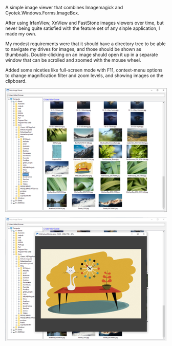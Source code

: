 A simple image viewer that combines Imagemagick and Cyotek.Windows.Forms.ImageBox.

After using IrfanView, XnView and FastStone images viewers over time, but never being quite satisfied with the feature set of any sinple application, I made my own.  

My modest requirements were that it should have a directory tree to be able to navigate my drives for images, and those should be shown as thumbnails. 
Double-clicking on an image should open it up in a separate window that can be scrolled and zoomed with the mouse wheel.

Added some niceties like full-screen mode with F11, context-menu options to change magnification filter and zoom levels, and showing images on the clipboard.

![GazePreview](/GazePreview1.png)

![GazePreview](/GazePreview2.png)
